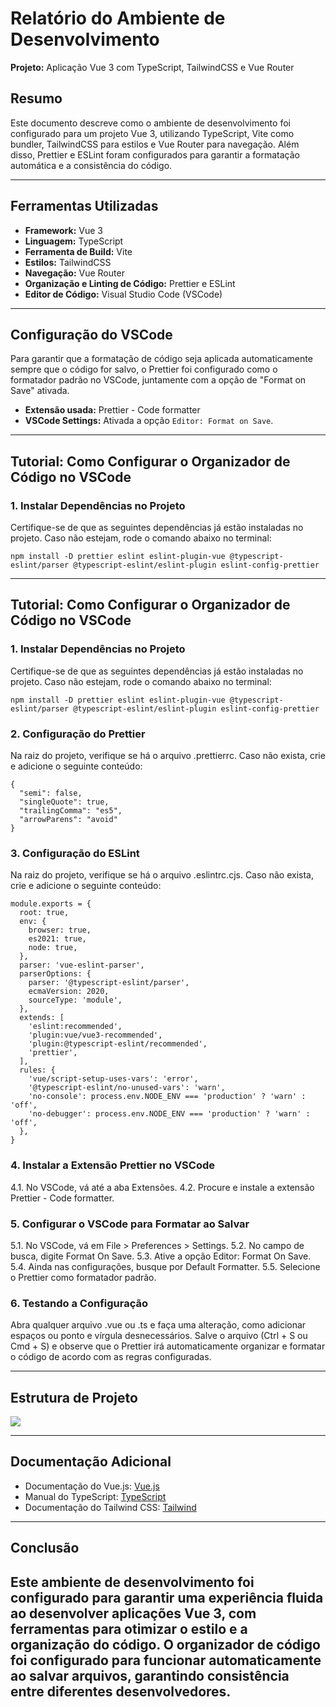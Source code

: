 # Relatório do Ambiente de Desenvolvimento

**Projeto:** Aplicação Vue 3 com TypeScript, TailwindCSS e Vue Router

## Resumo
Este documento descreve como o ambiente de desenvolvimento foi configurado para um projeto Vue 3, utilizando TypeScript, Vite como bundler, TailwindCSS para estilos e Vue Router para navegação. Além disso, Prettier e ESLint foram configurados para garantir a formatação automática e a consistência do código.

---

## Ferramentas Utilizadas

- **Framework:** Vue 3
- **Linguagem:** TypeScript
- **Ferramenta de Build:** Vite
- **Estilos:** TailwindCSS
- **Navegação:** Vue Router
- **Organização e Linting de Código:** Prettier e ESLint
- **Editor de Código:** Visual Studio Code (VSCode)

---

## Configuração do VSCode

Para garantir que a formatação de código seja aplicada automaticamente sempre que o código for salvo, o Prettier foi configurado como o formatador padrão no VSCode, juntamente com a opção de "Format on Save" ativada.

- **Extensão usada:** Prettier - Code formatter
- **VSCode Settings:** Ativada a opção `Editor: Format on Save`.

---

## Tutorial: Como Configurar o Organizador de Código no VSCode

### 1. Instalar Dependências no Projeto
Certifique-se de que as seguintes dependências já estão instaladas no projeto. Caso não estejam, rode o comando abaixo no terminal:



```
npm install -D prettier eslint eslint-plugin-vue @typescript-eslint/parser @typescript-eslint/eslint-plugin eslint-config-prettier
```
---

## Tutorial: Como Configurar o Organizador de Código no VSCode

### 1. Instalar Dependências no Projeto
Certifique-se de que as seguintes dependências já estão instaladas no projeto. Caso não estejam, rode o comando abaixo no terminal:


```
npm install -D prettier eslint eslint-plugin-vue @typescript-eslint/parser @typescript-eslint/eslint-plugin eslint-config-prettier
```

### 2. Configuração do Prettier
Na raiz do projeto, verifique se há o arquivo .prettierrc. Caso não exista, crie e adicione o seguinte conteúdo:


```
{
  "semi": false,
  "singleQuote": true,
  "trailingComma": "es5",
  "arrowParens": "avoid"
}
```

### 3. Configuração do ESLint
Na raiz do projeto, verifique se há o arquivo .eslintrc.cjs. Caso não exista, crie e adicione o seguinte conteúdo:

```
module.exports = {
  root: true,
  env: {
    browser: true,
    es2021: true,
    node: true,
  },
  parser: 'vue-eslint-parser',
  parserOptions: {
    parser: '@typescript-eslint/parser',
    ecmaVersion: 2020,
    sourceType: 'module',
  },
  extends: [
    'eslint:recommended',
    'plugin:vue/vue3-recommended',
    'plugin:@typescript-eslint/recommended',
    'prettier',
  ],
  rules: {
    'vue/script-setup-uses-vars': 'error',
    '@typescript-eslint/no-unused-vars': 'warn',
    'no-console': process.env.NODE_ENV === 'production' ? 'warn' : 'off',
    'no-debugger': process.env.NODE_ENV === 'production' ? 'warn' : 'off',
  },
}
```


### 4. Instalar a Extensão Prettier no VSCode
4.1. No VSCode, vá até a aba Extensões.
4.2. Procure e instale a extensão Prettier - Code formatter.

### 5. Configurar o VSCode para Formatar ao Salvar
5.1. No VSCode, vá em File > Preferences > Settings.
5.2. No campo de busca, digite Format On Save.
5.3. Ative a opção Editor: Format On Save.
5.4. Ainda nas configurações, busque por Default Formatter.
5.5. Selecione o Prettier como formatador padrão.

### 6. Testando a Configuração
Abra qualquer arquivo .vue ou .ts e faça uma alteração, como adicionar espaços ou ponto e vírgula desnecessários. Salve o arquivo (Ctrl + S ou Cmd + S) e observe que o Prettier irá automaticamente organizar e formatar o código de acordo com as regras configuradas.

---
## Estrutura de Projeto
<img src="https://github.com/TAI-II/PaySplit/blob/main/7.%20Fotos/image3.png">

---
## Documentação Adicional
- Documentação do Vue.js: [Vue.js](https://pt.vuejs.org/)
- Manual do TypeScript: [TypeScript](https://www.typescriptlang.org/docs/handbook/intro.html)
- Documentação do Tailwind CSS: [Tailwind](https://tailwindcss.com/docs)

---
## Conclusão

Este ambiente de desenvolvimento foi configurado para garantir uma experiência fluida ao desenvolver aplicações Vue 3, com ferramentas para otimizar o estilo e a organização do código. O organizador de código foi configurado para funcionar automaticamente ao salvar arquivos, garantindo consistência entre diferentes desenvolvedores.
---

